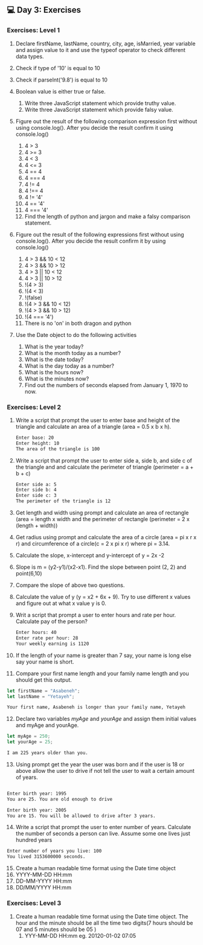 ## 💻 Day 3: Exercises

### Exercises: Level 1

1. Declare firstName, lastName, country, city, age, isMarried, year variable and assign value to it and use the typeof operator to check different data types.
2. Check if type of '10' is equal to 10
3. Check if parseInt('9.8') is equal to 10
4. Boolean value is either true or false.

   1. Write three JavaScript statement which provide truthy value.
   2. Write three JavaScript statement which provide falsy value.

5. Figure out the result of the following comparison expression first without using console.log(). After you decide the result confirm it using console.log()

   1. 4 > 3
   2. 4 >= 3
   3. 4 < 3
   4. 4 <= 3
   5. 4 == 4
   6. 4 === 4
   7. 4 != 4
   8. 4 !== 4
   9. 4 != '4'
   10. 4 == '4'
   11. 4 === '4'
   12. Find the length of python and jargon and make a falsy comparison statement.

6. Figure out the result of the following expressions first without using console.log(). After you decide the result confirm it by using console.log()

   1. 4 > 3 && 10 < 12
   2. 4 > 3 && 10 > 12
   3. 4 > 3 || 10 < 12
   4. 4 > 3 || 10 > 12
   5. !(4 > 3)
   6. !(4 < 3)
   7. !(false)
   8. !(4 > 3 && 10 < 12)
   9. !(4 > 3 && 10 > 12)
   10. !(4 === '4')
   11. There is no 'on' in both dragon and python

7. Use the Date object to do the following activities
   1. What is the year today?
   2. What is the month today as a number?
   3. What is the date today?
   4. What is the day today as a number?
   5. What is the hours now?
   6. What is the minutes now?
   7. Find out the numbers of seconds elapsed from January 1, 1970 to now.

### Exercises: Level 2

1. Write a script that prompt the user to enter base and height of the triangle and calculate an area of a triangle (area = 0.5 x b x h).

   ```sh
   Enter base: 20
   Enter height: 10
   The area of the triangle is 100
   ```

2. Write a script that prompt the user to enter side a, side b, and side c of the triangle and and calculate the perimeter of triangle (perimeter = a + b + c)

   ```sh
   Enter side a: 5
   Enter side b: 4
   Enter side c: 3
   The perimeter of the triangle is 12
   ```

3. Get length and width using prompt and calculate an area of rectangle (area = length x width and the perimeter of rectangle (perimeter = 2 x (length + width))
4. Get radius using prompt and calculate the area of a circle (area = pi x r x r) and circumference of a circle(c = 2 x pi x r) where pi = 3.14.
5. Calculate the slope, x-intercept and y-intercept of y = 2x -2

6. Slope is m = (y2-y1)/(x2-x1). Find the slope between point (2, 2) and point(6,10)

7. Compare the slope of above two questions.
8. Calculate the value of y (y = x2 + 6x + 9). Try to use different x values and figure out at what x value y is 0.
9. Writ a script that prompt a user to enter hours and rate per hour. Calculate pay of the person?

   ```sh
   Enter hours: 40
   Enter rate per hour: 28
   Your weekly earning is 1120
   ```

10. If the length of your name is greater than 7 say, your name is long else say your name is short.
11. Compare your first name length and your family name length and you should get this output.

   ```js
   let firstName = "Asabeneh";
   let lastName = "Yetayeh";
   ```

   ```sh
   Your first name, Asabeneh is longer than your family name, Yetayeh
   ```

12. Declare two variables _myAge_ and _yourAge_ and assign them initial values and myAge and yourAge.

   ```js
   let myAge = 250;
   let yourAge = 25;
   ```

   ```sh
   I am 225 years older than you.
   ```

13. Using prompt get the year the user was born and if the user is 18 or above allow the user to drive if not tell the user to wait a certain amount of years.

   ```sh

   Enter birth year: 1995
   You are 25. You are old enough to drive

   Enter birth year: 2005
   You are 15. You will be allowed to drive after 3 years.
   ```

14. Write a script that prompt the user to enter number of years. Calculate the number of seconds a person can live. Assume some one lives just hundred years

   ```sh
   Enter number of years you live: 100
   You lived 3153600000 seconds.
   ```

15. Create a human readable time format using the Date time object
   1. YYYY-MM-DD HH:mm
   2. DD-MM-YYYY HH:mm
   3. DD/MM/YYYY HH:mm

### Exercises: Level 3

1. Create a human readable time format using the Date time object. The hour and the minute should be all the time two digits(7 hours should be 07 and 5 minutes should be 05 )
   1. YYY-MM-DD HH:mm eg. 20120-01-02 07:05
